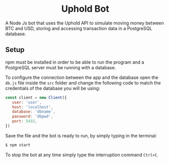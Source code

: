 <h1 align="center">Uphold Bot</h1>

 A Node Js bot that uses the Uphold API to simulate moving money between BTC and USD, storing and accessing transaction data in a PostgreSQL database.

 ## Setup

 npm must be installed in order to be able to run the program and a PostgreSQL server must be running with a database.

 To configure the connection between the app and the database open the `db.js` file inside the `src` folder and change the following code to match the credentials of the database you will be using:

 ```js
const client = new Client({
    user: 'user',
    host: 'localhost',
    database: 'dbname',
    password: 'dbpwd',
    port: 5432,
})
```

Save the file and the bot is ready to run, by simply typing in the terminal: 

 ```sh
 $ npm start
 ```

 To stop the bot at any time simply type the interruption command `Ctrl+C`.





